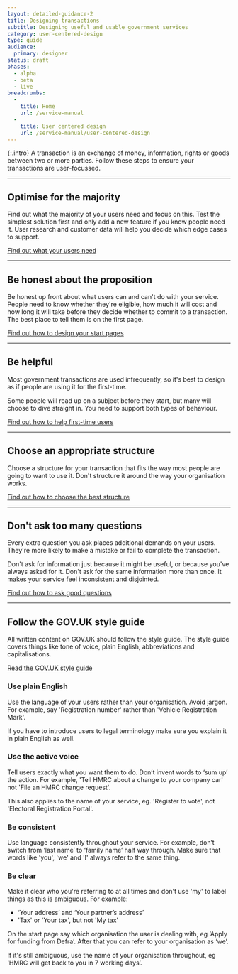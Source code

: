 ```yaml
---
layout: detailed-guidance-2
title: Designing transactions
subtitle: Designing useful and usable government services
category: user-centered-design
type: guide
audience:
  primary: designer
status: draft
phases:
  - alpha
  - beta
  - live
breadcrumbs:
  -
    title: Home
    url: /service-manual
  -
    title: User centered design
    url: /service-manual/user-centered-design
---
```


{:.intro}
A transaction is an exchange of money, information, rights or goods between two or more parties. 
Follow these steps to ensure your transactions are user-focussed.

---

## Optimise for the majority

Find out what the majority of your users need and focus on this.
Test the simplest solution first and only add a new feature if you know people need it.
User research and customer data will help you decide which edge cases to support.

[Find out what your users need](know-your-users.html)

---

## Be honest about the proposition

Be honest up front about what users can and can't do with your service.
People need to know whether they're eligible, how much it will cost and how long it will take before they decide whether to commit to a transaction. The best place to tell them is on the first page.

[Find out how to design your start pages](resources/start-pages.html)

---

## Be helpful

Most government transactions are used infrequently, so it's best to design as if people are using it for the first-time.

Some people will read up on a subject before they start, but many will choose to dive straight in. You need to support both types of behaviour.

[Find out how to help first-time users](help-text.html)

---

## Choose an appropriate structure

Choose a structure for your transaction that fits the way most people are going to want to use it.
Don't structure it around the way your organisation works.

[Find out how to choose the best structure](resources/question-pages.html)

---

## Don't ask too many questions

Every extra question you ask places additional demands on your users.
They're more likely to make a mistake or fail to complete the transaction.

Don't ask for information just because it might be useful, or because you've always asked for it. 
Don't ask for the same information more than once. It makes your service feel inconsistent and disjointed.

[Find out how to ask good questions](resources/question-pages.html)

---

## Follow the GOV.UK style guide

All written content on GOV.UK should follow the style guide. The style guide covers things like tone of voice, plain English, abbreviations and capitalisations.

[Read the GOV.UK style guide](https://www.gov.uk/design-principles/style-guide)



### Use plain English

Use the language of your users rather than your organisation. Avoid jargon. For example, say 'Registration number' rather than 'Vehicle Registration Mark'.

If you have to introduce users to legal terminology make sure you explain it in plain English as well.


### Use the active voice

Tell users exactly what you want them to do. Don’t invent words to ‘sum up’ the action. 
For example, 'Tell HMRC about a change to your company car' not 'File an HMRC change request'.

This also applies to the name of your service, eg. 'Register to vote', not 'Electoral Registration Portal'.

 
### Be consistent

Use language consistently throughout your service.
For example, don’t switch from ‘last name’ to ‘family name’ half way through.
Make sure that words like 'you', 'we' and 'I' always refer to the same thing.


### Be clear

Make it clear who you're referring to at all times and don't use 'my' to label things as this is ambiguous.
For example:

* ‘Your address’ and ‘Your partner’s address’
* 'Tax' or 'Your tax', but not 'My tax'

On the start page say which organisation the user is dealing with, eg ‘Apply for funding from Defra’. 
After that you can refer to your organisation as ‘we’.

If it's still ambiguous, use the name of your organisation throughout, eg ‘HMRC will get back to you in 7 working days’.
















